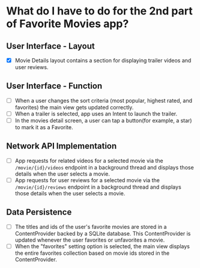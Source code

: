# What do I have to do for the 2nd part of Favorite Movies app?

## User Interface - Layout

- [x] Movie Details layout contains a section for displaying trailer videos and user reviews.

## User Interface - Function

- [ ] When a user changes the sort criteria (most popular, highest rated, and favorites) the main view gets updated correctly.
- [ ] When a trailer is selected, app uses an Intent to launch the trailer.
- [ ] In the movies detail screen, a user can tap a button(for example, a star) to mark it as a Favorite.

## Network API Implementation

- [ ] App requests for related videos for a selected movie via the `/movie/{id}/videos` endpoint in a background thread and displays those details when the user selects a movie.
- [ ] App requests for user reviews for a selected movie via the `/movie/{id}/reviews` endpoint in a background thread and displays those details when the user selects a movie.

## Data Persistence

- [ ] The titles and ids of the user's favorite movies are stored in a ContentProvider backed by a SQLite database. This ContentProvider is updated whenever the user favorites or unfavorites a movie.
- [ ] When the "favorites" setting option is selected, the main view displays the entire favorites collection based on movie ids stored in the ContentProvider.
